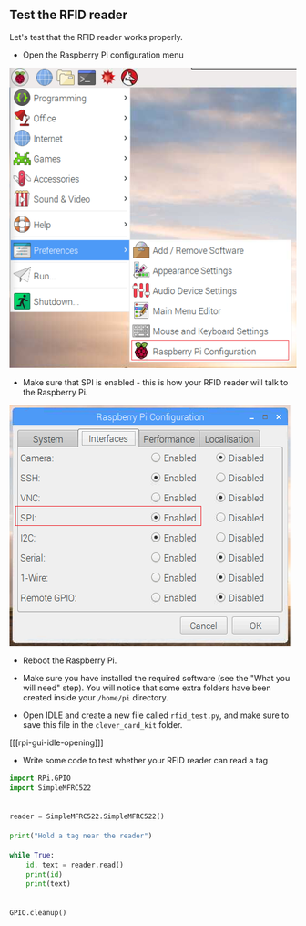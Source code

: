## Test the RFID reader

Let's test that the RFID reader works properly.

+ Open the Raspberry Pi configuration menu

![Raspberry Pi config](images/rpi-config.png)

+ Make sure that SPI is enabled - this is how your RFID reader will talk to the Raspberry Pi.

![Enable SPI](images/enable-spi.png)

+ Reboot the Raspberry Pi.

+ Make sure you have installed the required software (see the "What you will need" step). You will notice that some extra folders have been created inside your `/home/pi` directory.

+ Open IDLE and create a new file called `rfid_test.py`, and make sure to save this file in the `clever_card_kit` folder.

[[[rpi-gui-idle-opening]]]


+ Write some code to test whether your RFID reader can read a tag

```python
import RPi.GPIO
import SimpleMFRC522


reader = SimpleMFRC522.SimpleMFRC522()

print("Hold a tag near the reader")

while True:
    id, text = reader.read()
    print(id)
    print(text)


GPIO.cleanup()
```
